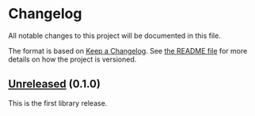 <!--
SPDX-FileCopyrightText: 2021-2025 Fenrir contributors <https://github.com/ForNeVeR/Fenrir>

SPDX-License-Identifier: MIT
-->

Changelog
=========
All notable changes to this project will be documented in this file.

The format is based on [Keep a Changelog][keep-a-changelog]. See [the README file][docs.readme] for more details on how the project is versioned.

## [Unreleased] (0.1.0)
This is the first library release.

[docs.readme]: README.md
[keep-a-changelog]: https://keepachangelog.com/en/1.1.0/

[0.0.0]: https://github.com/ForNeVeR/Fenrir/releases/tag/v0.0.0
[Unreleased]: https://github.com/ForNeVeR/Fenrir/compare/v0.0.0...HEAD
